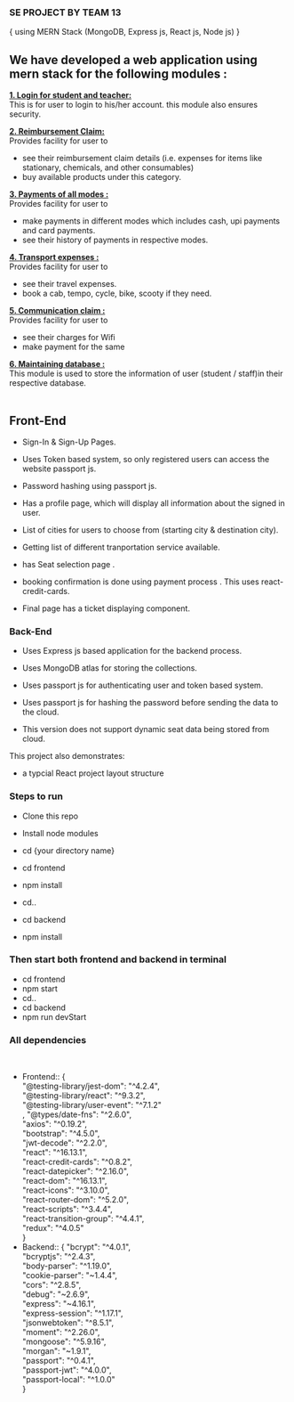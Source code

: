 
### SE PROJECT BY TEAM 13 
{ using MERN Stack (MongoDB, Express js, React js, Node js) }

## We have developed a web application using mern stack for the following modules :

 <b><u>1. Login for student and teacher:</u></b><br>
  This is for user to login to his/her account. this module also ensures security.
  
 <b><u>2. Reimbursement Claim:</u></b><br>
  Provides facility for user to
  - see their reimbursement claim details (i.e. expenses for items like     stationary, chemicals, and other consumables)
  - buy available products under this category.

 <b><u>3. Payments of all modes :</u></b><br>
  Provides facility for user to 
  - make payments in different modes which includes cash, upi payments and card payments.
  - see their history of payments in respective modes.
  
 <b><u>4. Transport expenses :</u></b><br>
  Provides facility for user to
  - see their travel expenses.
  - book a cab, tempo, cycle, bike, scooty if they need.
  
 <b><u>5. Communication claim :</u></b><br> 
  Provides facility for user to
  - see their charges for Wifi
  - make payment for the same
  
 <b><u>6. Maintaining database :</u></b><br>
  This module is used to store the information of user (student / staff)in their respective database.
  <br>
  <br>

## Front-End

* Sign-In & Sign-Up Pages.

* Uses Token based system, so only registered users can access the website  passport js.

* Password hashing using passport js.

* Has a profile page, which will display all information about the signed in user.

* List of cities for users to choose from (starting city & destination city). 

* Getting list of different tranportation service available.

* has Seat selection page .

* booking confirmation is done using payment process . This uses react-credit-cards. 

* Final page has a ticket displaying component.

### Back-End

* Uses Express js based application for the backend process.

* Uses MongoDB atlas for storing the collections.

* Uses passport js for authenticating user and token based system.

* Uses passport js for hashing the password before sending the data to the cloud.

* This version does not support dynamic seat data being stored from cloud.


This project also demonstrates:

* a typcial React project layout structure




### Steps to run



* Clone this repo

* Install node modules
 * cd {your directory name}
 * cd frontend
 *  npm install
 * cd..
 * cd backend
 *  npm install


### Then start both frontend and backend in terminal

 * cd frontend
 * npm start
 * cd..
 * cd backend
 * npm run devStart

### All dependencies
<br>

*  Frontend::
  {<br>
  "@testing-library/jest-dom": "^4.2.4",<br>
  "@testing-library/react": "^9.3.2",<br>
  "@testing-library/user-event": "^7.1.2"<br>,
  "@types/date-fns": "^2.6.0",<br>
  "axios": "^0.19.2",<br>
  "bootstrap": "^4.5.0",<br>
  "jwt-decode": "^2.2.0",<br>
  "react": "^16.13.1",<br>
  "react-credit-cards": "^0.8.2",<br>
  "react-datepicker": "^2.16.0",<br>
  "react-dom": "^16.13.1",<br>
  "react-icons": "^3.10.0",<br>
  "react-router-dom": "^5.2.0",<br>
  "react-scripts": "^3.4.4",<br>
  "react-transition-group": "^4.4.1",<br>
  "redux": "^4.0.5"<br>
  }<br>
*  Backend::
  {
  "bcrypt": "^4.0.1",<br>
  "bcryptjs": "^2.4.3",<br>
  "body-parser": "^1.19.0",<br>
  "cookie-parser": "~1.4.4",<br>
  "cors": "^2.8.5",<br>
  "debug": "~2.6.9",<br>
  "express": "~4.16.1",<br>
  "express-session": "^1.17.1",<br>
  "jsonwebtoken": "^8.5.1",<br>
  "moment": "^2.26.0",<br>
  "mongoose": "^5.9.16",<br>
  "morgan": "~1.9.1",<br>
  "passport": "^0.4.1",<br>
  "passport-jwt": "^4.0.0",<br>
  "passport-local": "^1.0.0"<br>
  }

